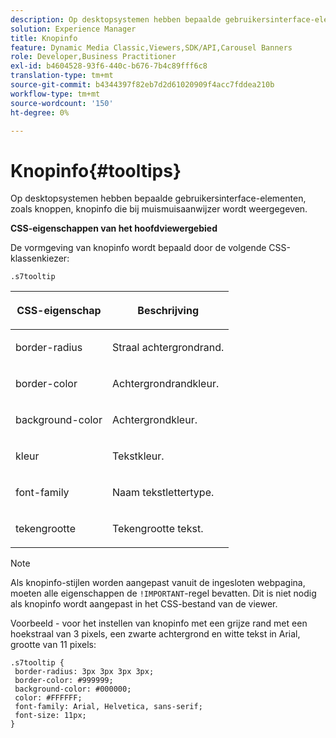 ```yaml
---
description: Op desktopsystemen hebben bepaalde gebruikersinterface-elementen, zoals knoppen, knopinfo die bij muismuisaanwijzer wordt weergegeven.
solution: Experience Manager
title: Knopinfo
feature: Dynamic Media Classic,Viewers,SDK/API,Carousel Banners
role: Developer,Business Practitioner
exl-id: b4604528-93f6-440c-b676-7b4c89fff6c8
translation-type: tm+mt
source-git-commit: b4344397f82eb7d2d61020909f4acc7fddea210b
workflow-type: tm+mt
source-wordcount: '150'
ht-degree: 0%

---
```


# Knopinfo{#tooltips}

Op desktopsystemen hebben bepaalde gebruikersinterface-elementen, zoals knoppen, knopinfo die bij muismuisaanwijzer wordt weergegeven.

<!--<a id="section_061E550C1C1D4DB2BD663A898895B38C"></a>-->

**CSS-eigenschappen van het hoofdviewergebied**

De vormgeving van knopinfo wordt bepaald door de volgende CSS-klassenkiezer:

```
.s7tooltip
```

<table id="table_94EE3F5BBE4547C0B4943471CEE7EDE4"> 
 <thead> 
  <tr> 
   <th colname="col1" class="entry"> <p> CSS-eigenschap </p> </th> 
   <th colname="col2" class="entry"> <p>Beschrijving </p> </th> 
  </tr> 
 </thead>
 <tbody> 
  <tr> 
   <td colname="col1"> <p> <span class="codeph"> border-radius  </span> </p> </td> 
   <td colname="col2"> <p> Straal achtergrondrand. </p> </td> 
  </tr> 
  <tr> 
   <td colname="col1"> <p> <span class="codeph"> border-color  </span> </p> </td> 
   <td colname="col2"> <p> Achtergrondrandkleur. </p> </td> 
  </tr> 
  <tr> 
   <td colname="col1"> <p> <span class="codeph"> background-color  </span> </p> </td> 
   <td colname="col2"> <p> Achtergrondkleur. </p> </td> 
  </tr> 
  <tr> 
   <td colname="col1"> <p> <span class="codeph"> kleur  </span> </p> </td> 
   <td colname="col2"> <p>Tekstkleur. </p> </td> 
  </tr> 
  <tr> 
   <td colname="col1"> <p> <span class="codeph"> font-family  </span> </p> </td> 
   <td colname="col2"> <p>Naam tekstlettertype. </p> </td> 
  </tr> 
  <tr> 
   <td colname="col1"> <p> <span class="codeph"> tekengrootte  </span> </p> </td> 
   <td colname="col2"> <p>Tekengrootte tekst. </p> </td> 
  </tr> 
 </tbody> 
</table>

>[!NOTE]
>
>Als knopinfo-stijlen worden aangepast vanuit de ingesloten webpagina, moeten alle eigenschappen de `!IMPORTANT`-regel bevatten. Dit is niet nodig als knopinfo wordt aangepast in het CSS-bestand van de viewer.

Voorbeeld - voor het instellen van knopinfo met een grijze rand met een hoekstraal van 3 pixels, een zwarte achtergrond en witte tekst in Arial, grootte van 11 pixels:

```
.s7tooltip { 
 border-radius: 3px 3px 3px 3px; 
 border-color: #999999; 
 background-color: #000000; 
 color: #FFFFFF; 
 font-family: Arial, Helvetica, sans-serif; 
 font-size: 11px; 
}
```
